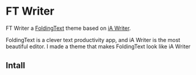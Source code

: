# FT Writer

FT Writer a [FoldingText](http://www.foldingtext.com) theme based on [iA Writer](http://www.iawriter.com).

FoldingText is a clever text productivity app, and iA Writer is the most beautiful editor. I made a theme that makes FoldingText look like iA Writer

## Intall

